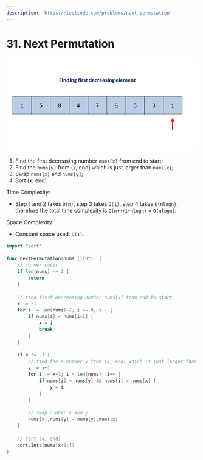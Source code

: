 ```yaml
---
description: 'https://leetcode.com/problems/next-permutation'
---
```


# 31. Next Permutation

![Copyright by Leetcode](../.gitbook/assets/31_next_permutation.gif)

1. Find the first decreasing number `nums[x]` from end to start;
2. Find the `nums[y]` from \(x, end\] which is just larger than `nums[x]`;
3. Swap `nums[x]` and `nums[y]`;
4. Sort \(x, end\]

Time Complexity: 

* Step 1 and 2 takes `O(n)`, step 3 takes `O(1)`, step 4 takes `O(nlogn)`, therefore the total time complexity is `O(n+n+1+nlogn)` = `O(nlogn)`.

Space Complexity:

* Constant space used. `O(1)`.

```go
import "sort"

func nextPermutation(nums []int)  {
    // corner cases
    if len(nums) <= 1 {
        return
    }
    
    // find first decreasing number nums[x] from end to start
    x := -1
    for i := len(nums)-2; i >= 0; i-- {
        if nums[i] < nums[i+1] {
            x = i
            break
        }
    }
    
    if x != -1 {
        // find the a number y from (x, end] which is just larger than nums[x]
        y := x+1
        for i := x+1; i < len(nums); i++ {
            if nums[i] < nums[y] && nums[i] > nums[x] {
                y = i
            }
        }

        // swap number x and y
        nums[x],nums[y] = nums[y],nums[x]
    }
    
    // sort (x, end]
    sort.Ints(nums[x+1:])
}
```

